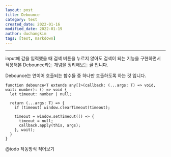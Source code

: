 ```yaml
---
layout: post
title: Debounce
category: test
created_date: 2022-01-16
modified_date: 2022-01-19
author: duchangkim
tags: [test, markdown]
---
```


***
input에 값을 입력했을 때 검색 버튼을 누르지 않아도 검색이 되는 기능을 구현하면서 적용해본 Debounce라는 개념을 정리해보는 글 입니다.

Debounce는 연이어 호출되는 함수들 중 하나만 호출하도록 하는 것 입니다.

```typescipt
function debounce<T extends any[]>(callback: (...args: T) => void, wait: number): () => void {
  let timeout: number | null;

  return (...args: T) => {
    if (timeout) window.clearTimeout(timeout);

    timeout = window.setTimeout(() => {
      timeout = null;
      callback.apply(this, args);
    }, wait);
  }
}
```

@todo 작동방식 적어보기